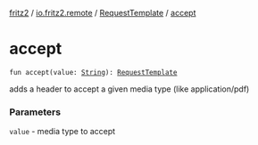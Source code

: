 [fritz2](../../index.md) / [io.fritz2.remote](../index.md) / [RequestTemplate](index.md) / [accept](./accept.md)

# accept

`fun accept(value: `[`String`](https://kotlinlang.org/api/latest/jvm/stdlib/kotlin/-string/index.html)`): `[`RequestTemplate`](index.md)

adds a header to accept a given media type (like application/pdf)

### Parameters

`value` - media type to accept